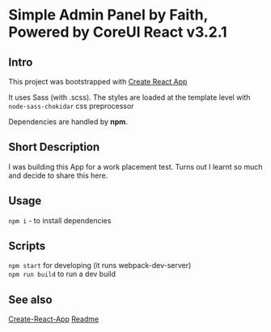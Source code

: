 # Simple Admin Panel by Faith, Powered by CoreUI React v3.2.1

## Intro 
This project was bootstrapped with [Create React App](https://github.com/facebook/create-react-app)

It uses Sass (with .scss). The styles are loaded at the template level with `node-sass-chokidar` css preprocessor

Dependencies are handled by **npm**.


## Short Description 
I was building this App for a work placement test. Turns out I learnt so much and decide to share this here.


## Usage
`npm i` - to install dependencies

## Scripts 
`npm start` for developing (it runs webpack-dev-server)  
`npm run build` to run a dev build  

## See also
[Create-React-App](CRA.md)
[Readme](./README.md)
